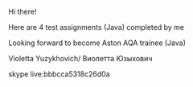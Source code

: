 Hi there!

Here are 4 test assignments (Java) completed by me

Looking forward to become Aston AQA trainee (Java)

Violetta Yuzykhovich/ Виолетта Юзыхович

skype live:bbbcca5318c26d0a